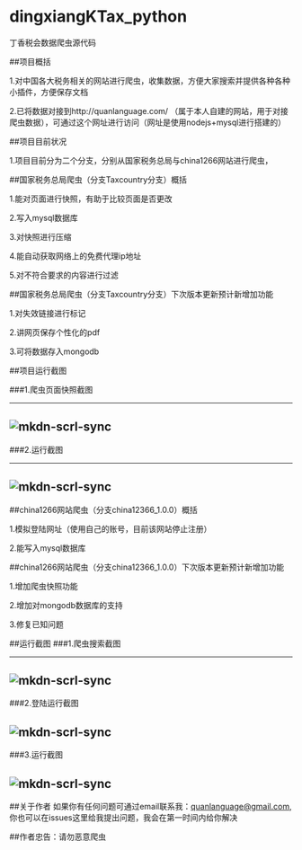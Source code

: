 # dingxiangKTax_python

丁香税会数据爬虫源代码

##项目概括

1.对中国各大税务相关的网站进行爬虫，收集数据，方便大家搜索并提供各种各种小插件，方便保存文档

2.已将数据对接到http://quanlanguage.com/ （属于本人自建的网站，用于对接爬虫数据），可通过这个网址进行访问（网址是使用nodejs+mysql进行搭建的）

##项目目前状况

1.项目目前分为二个分支，分别从国家税务总局与china1266网站进行爬虫，

##国家税务总局爬虫（分支Taxcountry分支）概括

1.能对页面进行快照，有助于比较页面是否更改

2.写入mysql数据库

3.对快照进行压缩

4.能自动获取网络上的免费代理ip地址

5.对不符合要求的内容进行过滤

##国家税务总局爬虫（分支Taxcountry分支）下次版本更新预计新增加功能

1.对失效链接进行标记

2.讲网页保存个性化的pdf

3.可将数据存入mongodb

##项目运行截图

###1.爬虫页面快照截图

---
![mkdn-scrl-sync](https://github.com/quanlanguage/dingxiangKTax_python/blob/master/TaxCountry/%E5%BF%AB%E7%85%A7%E6%A0%B7%E5%BC%8F.png)
---
###2.运行截图

---
![mkdn-scrl-sync](https://github.com/quanlanguage/dingxiangKTax_python/blob/master/TaxCountry/%E8%BF%90%E8%A1%8C%E6%88%AA%E5%9B%BE.PNG)
---

##china1266网站爬虫（分支china12366_1.0.0）概括

1.模拟登陆网址（使用自己的账号，目前该网站停止注册）

2.能写入mysql数据库

##china1266网站爬虫（分支china12366_1.0.0）下次版本更新预计新增加功能

1.增加爬虫快照功能

2.增加对mongodb数据库的支持

3.修复已知问题

##运行截图
###1.爬虫搜索截图

---
![mkdn-scrl-sync](https://github.com/quanlanguage/dingxiangKTax_python/blob/master/china12366/%E7%88%AC%E8%99%AB%E6%90%9C%E7%B4%A2%E6%88%AA%E5%9B%BE.png)
---

###2.登陆运行截图

![mkdn-scrl-sync](https://github.com/quanlanguage/dingxiangKTax_python/blob/master/china12366/%E7%99%BB%E9%99%86%E8%BF%90%E8%A1%8C%E6%88%AA%E5%9B%BE.png)
---

###3.运行截图

![mkdn-scrl-sync](https://github.com/quanlanguage/dingxiangKTax_python/blob/master/china12366/%E8%BF%90%E8%A1%8C%E6%88%AA%E5%9B%BE.png)
---

##关于作者
如果你有任何问题可通过email联系我：quanlanguage@gmail.com,你也可以在issues这里给我提出问题，我会在第一时间内给你解决

##作者忠告：请勿恶意爬虫



